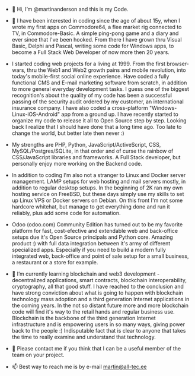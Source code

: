- 👋 Hi, I’m @martinanderson and this is my Code.
- 👀 I have been interested in coding since the age of about 15y, when I wrote my first apps on Commodore64, a flee market rig connected to TV, in Commodore-Basic. A simple ping-pong game and a diary and ever since that I've been hooked. From there I have grown thru Visual Basic, Delphi and Pascal, writing some code for Windows apps, to become a Full Stack Web Developer of now more then 20 years.
-  I started coding web projects for a living at 1999. From the first browser-wars, thru the Web1 and Web2 growth pains and mobile revolution, into today's mobile-first social online experience. Have coded a fully functional CMS and E-mail marketing software from scratch, in addition to more general everyday development tasks. I guess one of the biggest recognition's about the quality of my code has been a successful passing of the security audit ordered by my customer, an international insurance company. I have also coded a cross-platform "Windows-Linux-iOS-Android" app from a ground up.  I have recently started to organize my code to release it all to Open Source step by step. Looking back I realize that I should have done that a long time ago. Too late to change the world, but better late then never :) 
- My strengths are PHP, Python, JavaScript/ActiveScript, CSS, MySQL/Postgres/SQLite, in that order and of curse the rainbow of CSS/JavaScript libraries and frameworks. A Full Stack developer, but personally enjoy more working on the Backend code. 
- In addition to coding I'm also not a stranger to Linux and Docker server management. LAMP setups for web hosting and mail servers mostly, in addition to regular desktop setups. In the beginning of 2K ran my own hosting service on FreeBSD, but these days simply use my skills to set up Linux VPS or Docker servers on Debian. On this front I'm not some hardcore whitehat, but manage to get everything done and run it reliably, plus add some code for automation.  
- Odoo (odoo.com) Community Edition has turned out to be my favorite platform for fast, cost-efective and extendable web and back-office setups due it's Open Source principals and Python core. Amazing product :) with full data integration between it's army of different specialized apps. Especially if you need to build a modern fully integrated web, back-office and point of sale setup for a small business, a restaurant or a store for example.  

- 🌱 I’m currently learning blockchain and web3 development - decentralized applications, smart contracts, blockchain interoperability, cryptography, all that good stuff. I have reached to the conclusion and have strong conviction about what is going to happen with blockchain technology mass adoption and a third generation Internet applications in the coming years. In the not so distant future more and more blockchain code will find it's way to the retail hands and regular business use. Blockchain is the backbone of the third generation Internet infrastructure and is empowering users in so many ways, giving power back to the people :) Indisputable fact that is clear to anyone that takes the time to really examine and understand that technology. 

- 💞️ Please contact me if you think that I can be a useful member of the team on your project. 
- 📫 Best way to reach me is by e-mail martin@all-tec.ee
